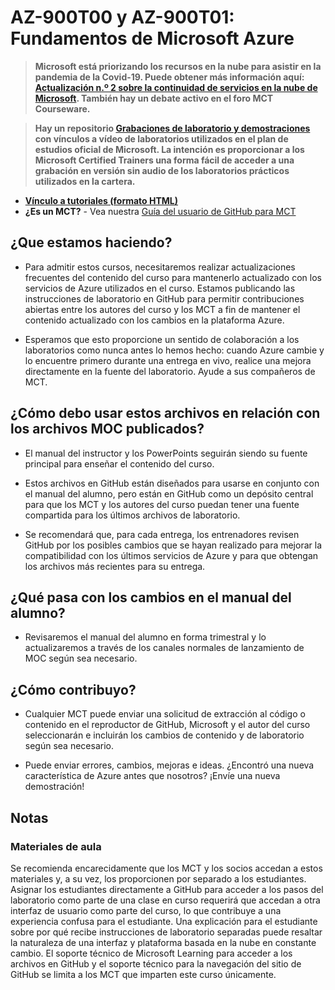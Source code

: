 # AZ-900T00 y AZ-900T01: Fundamentos de Microsoft Azure

> **Microsoft está priorizando los recursos en la nube para asistir en la pandemia de la Covid-19. Puede obtener más información aquí: [Actualización n.º 2 sobre la continuidad de servicios en la nube de Microsoft](https://azure.microsoft.com/es-es/blog/update-2-on-microsoft-cloud-services-continuity/). También hay un debate activo en el foro MCT Courseware.**

> **Hay un repositorio [Grabaciones de laboratorio y demostraciones](https://github.com/MicrosoftLearning/Lab-Demo-Recordings) con vínculos a vídeo de laboratorios utilizados en el plan de estudios oficial de Microsoft. La intención es proporcionar a los Microsoft Certified Trainers una forma fácil de acceder a una grabación en versión sin audio de los laboratorios prácticos utilizados en la cartera.**

- **[Vínculo a tutoriales (formato HTML)](https://microsoftlearning.github.io/AZ-900T0xES-MicrosoftAzureFundamentals/)**
- **¿Es un MCT?** - Vea nuestra [Guía del usuario de GitHub para MCT](https://microsoftlearning.github.io/MCT-User-Guide-ES/)

## ¿Que estamos haciendo?

- Para admitir estos cursos, necesitaremos realizar actualizaciones frecuentes del contenido del curso para mantenerlo actualizado con los servicios de Azure utilizados en el curso.  Estamos publicando las instrucciones de laboratorio en GitHub para permitir contribuciones abiertas entre los autores del curso y los MCT a fin de mantener el contenido actualizado con los cambios en la plataforma Azure.

- Esperamos que esto proporcione un sentido de colaboración a los laboratorios como nunca antes lo hemos hecho: cuando Azure cambie y lo encuentre primero durante una entrega en vivo, realice una mejora directamente en la fuente del laboratorio.  Ayude a sus compañeros de MCT.

## ¿Cómo debo usar estos archivos en relación con los archivos MOC publicados?

- El manual del instructor y los PowerPoints seguirán siendo su fuente principal para enseñar el contenido del curso.

- Estos archivos en GitHub están diseñados para usarse en conjunto con el manual del alumno, pero están en GitHub como un depósito central para que los MCT y los autores del curso puedan tener una fuente compartida para los últimos archivos de laboratorio.

- Se recomendará que, para cada entrega, los entrenadores revisen GitHub por los posibles cambios que se hayan realizado para mejorar la compatibilidad con los últimos servicios de Azure y para que obtengan los archivos más recientes para su entrega.

## ¿Qué pasa con los cambios en el manual del alumno?

- Revisaremos el manual del alumno en forma trimestral y lo actualizaremos a través de los canales normales de lanzamiento de MOC según sea necesario.

## ¿Cómo contribuyo?

- Cualquier MCT puede enviar una solicitud de extracción al código o contenido en el reproductor de GitHub, Microsoft y el autor del curso seleccionarán e incluirán los cambios de contenido y de laboratorio según sea necesario.

- Puede enviar errores, cambios, mejoras e ideas.  ¿Encontró una nueva característica de Azure antes que nosotros?  ¡Envíe una nueva demostración!

## Notas

### Materiales de aula

Se recomienda encarecidamente que los MCT y los socios accedan a estos materiales y, a su vez, los proporcionen por separado a los estudiantes.  Asignar los estudiantes directamente a GitHub para acceder a los pasos del laboratorio como parte de una clase en curso requerirá que accedan a otra interfaz de usuario como parte del curso, lo que contribuye a una experiencia confusa para el estudiante. Una explicación para el estudiante sobre por qué recibe instrucciones de laboratorio separadas puede resaltar la naturaleza de una interfaz y plataforma basada en la nube en constante cambio. El soporte técnico de Microsoft Learning para acceder a los archivos en GitHub y el soporte técnico para la navegación del sitio de GitHub se limita a los MCT que imparten este curso únicamente.
